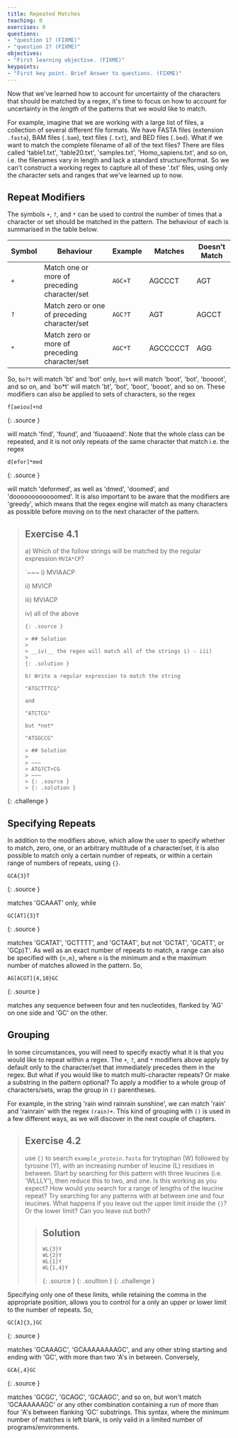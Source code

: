 ```yaml
---
title: Repeated Matches
teaching: 0
exercises: 0
questions:
- "question 1? (FIXME)"
- "question 2? (FIXME)"
objectives:
- "First learning objective. (FIXME)"
keypoints:
- "First key point. Brief Answer to questions. (FIXME)"
---
```


Now that we've learned how to account for uncertainty of the characters that should be matched by a regex, it's time to focus on how to account for uncertainty in the *length* of the patterns that we would like to match.

For example, imagine that we are working with a large list of files, a collection of several different file formats. We have FASTA files (extension `.fasta`), BAM files (`.bam`), text files (`.txt`), and BED files (`.bed`). What if we want to match the complete filename of all of the text files? There are files called 'table1.txt', 'table20.txt', 'samples.txt', 'Homo_sapiens.txt', and so on, i.e. the filenames vary in length and lack a standard structure/format. So we can't construct a working regex to capture all of these '.txt' files, using only the character sets and ranges that we've learned up to now.

## Repeat Modifiers
The symbols `+`, `?`, and `*` can be used to control the number of times that a character or set should be matched in the pattern. The behaviour of each is summarised in the table below.

Symbol | Behaviour                                     | Example | Matches  | Doesn't Match |
-------|-----------------------------------------------|---------|----------|---------------|
`+`    | Match one or more of preceding character/set  | `AGC+T` | AGCCCT   | AGT           |
`?`    | Match zero or one of preceding character/set  | `AGC?T` | AGT      | AGCCT         |
`*`    | Match zero or more of preceding character/set | `AGC*T` | AGCCCCCT | AGG           |

So, `bo?t` will match 'bt' and 'bot' only, `bo+t` will match 'boot', 'bot', 'boooot', and so on, and `bo*t' will match 'bt', 'bot', 'boot', 'booot', and so on. These modifiers can also be applied to sets of characters, so the regex

~~~
f[aeiou]+nd
~~~
{: .source }

will match 'find', 'found', and 'fiuoaaend'. Note that the whole class can be repeated, and it is not only repeats of the same character that match i.e. the regex

~~~
d[efor]*med
~~~
{: .source }

will match 'deformed', as well as 'dmed', 'doomed', and 'doooooooooooomed'. It is also important to be aware that the modifiers are 'greedy', which means that the regex engine will match as many characters as possible before moving on to the next character of the pattern.

> ## Exercise 4.1
> a) Which of the follow strings will be matched by the regular
> expression `MVIA*CP`?
>
>`~~~
> 	i) MVIAACP
>
> 	ii) MVICP
>
> 	iii) MVIACP
>
> 	iv) all of the above
> ~~~
> {: .source }
>
> > ## Solution
> >
> > __iv)__ the regex will match all of the strings i) - iii)
> >
> {: .solution }
>
> b) Write a regular expression to match the string
>
> "ATGCTTTCG"
>
> and
>
> "ATCTCG"
>
> but *not*
>
> "ATGGCCG"
>
> > ## Solution
> >
> > ~~~
> > ATG?CT+CG
> > ~~~
> > {: .source }
> > {: .solution }
{: .challenge }

## Specifying Repeats
In addition to the modifiers above, which allow the user to specify whether to match, zero, one, or an arbitrary multitude of a character/set, it is also possible to match only a certain number of repeats, or within a certain range of numbers of repeats, using `{}`.

~~~
GCA{3}T
~~~
{: .source }

matches 'GCAAAT' only, while

~~~
GC[AT]{3}T
~~~
{: .source }

matches 'GCATAT', 'GCTTTT', and 'GCTAAT', but not 'GCTAT', 'GCATT', or 'GCp)T'. As well as an exact number of repeats to match, a range can also be specified with `{n,m}`, where `n` is the minimum and `m` the maximum number of matches allowed in the pattern. So,

~~~
AG[ACGT]{4,10}GC
~~~
{: .source }

matches any sequence between four and ten nucleotides, flanked by 'AG' on one side and 'GC' on the other.

## Grouping
In some circumstances, you will need to specify exactly what it is that you would like to repeat within a regex. The `+`, `?`, and `*` modifiers above apply by default only to the character/set that immediately precedes them in the regex. But what if you would like to match multi-character repeats? Or make a substring in the pattern optional? To apply a modifier to a whole group of characters/sets, wrap the group in `()` parentheses.

For example, in the string  'rain wind rainrain sunshine', we can match 'rain' and 'rainrain' with the regex `(rain)+`. This kind of grouping with `()` is used in a few different ways, as we will discover in the next couple of chapters.

> ## Exercise 4.2
> use `{}` to search `example_protein.fasta` for trytophan (W)
> followed by tyrosine (Y), with an increasing number of leucine (L)
> residues in between. Start by searching for this pattern with three leucines (i.e. 'WLLLY'), then reduce this to two, and one. Is this working as you expect? How would you search for a range of lengths of the leucine repeat? Try searching for any patterns with at between one and four leucines.
> What happens if you leave out the upper limit inside the `{}`? Or the lower limit? Can you leave out both?
>
> > ## Solution
> >
> > ~~~
> > WL{3}Y
> > WL{2}Y
> > WL{1}Y
> > WL{1,4}Y
> > ~~~
> > {: .source }
> {: .soultion }
{: .challenge }

Specifying only one of these limits, while retaining the comma in the appropriate position, allows you to control for a only an upper or lower limit to the number of repeats. So,

~~~
GC[A]{3,}GC
~~~
{: .source }

matches 'GCAAAGC', 'GCAAAAAAAAGC', and any other string starting and ending with 'GC', with more than two 'A's in between. Conversely,

~~~
GCA{,4}GC
~~~
{: .source }

matches 'GCGC', 'GCAGC', 'GCAAGC', and so on, but won't match 'GCAAAAAAGC' or any other combination containing a run of more than four 'A's between flanking 'GC' substrings. This syntax, where the minimum number of matches is left blank, is only valid in a limited number of programs/environments.
